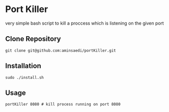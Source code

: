 # Port Killer
very simple bash script to kill a proccess which is listening on the given port


## Clone Repository
```
git clone git@github.com:aminsaedi/portKiller.git
```

## Installation
```
sudo ./install.sh
```

## Usage
```
portKiller 8080 # kill process running on port 8080
```
